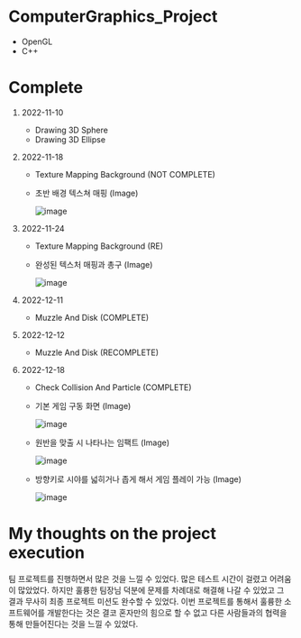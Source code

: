 # ComputerGraphics_Project
- OpenGL
- C++

# Complete
1. 2022-11-10
   - Drawing 3D Sphere
   - Drawing 3D Ellipse

2. 2022-11-18
   - Texture Mapping Background (NOT COMPLETE)
   - 초반 배경 텍스쳐 매핑 (Image)

      ![image](https://github.com/toughC/ComputerGraphics_Project/assets/76736351/efce2296-2b54-4113-a49c-105cd0ac0ff9)

3. 2022-11-24
    - Texture Mapping Background (RE)
    - 완성된 텍스처 매핑과 총구 (Image)
   
      ![image](https://github.com/toughC/ComputerGraphics_Project/assets/76736351/587aeb59-544b-4d83-b6fe-71aa4bf9b9d8)

4. 2022-12-11
   - Muzzle And Disk (COMPLETE)

5. 2022-12-12
    - Muzzle And Disk (RECOMPLETE)

6. 2022-12-18
     - Check Collision And Particle (COMPLETE)
       
     - 기본 게임 구동 화면 (Image)
       
          ![image](https://github.com/toughC/ComputerGraphics_Project/assets/76736351/d3b8279e-e020-4e5a-95a7-7d5b596437af)

      - 원반을 맞출 시 나타나는 임팩트 (Image)
       
           ![image](https://github.com/toughC/ComputerGraphics_Project/assets/76736351/794cfb38-45e6-4fd5-8666-b16bf846308f)

     - 방향키로 시야를 넓히거나 좁게 해서 게임 플레이 가능 (Image)
     
         ![image](https://github.com/toughC/ComputerGraphics_Project/assets/76736351/29c5696e-f1f9-4850-aad5-4621381b2216)


# My thoughts on the project execution
팀 프로젝트를 진행하면서 많은 것을 느낄 수 있었다.
많은 테스트 시간이 걸렸고 어려움이 많았었다. 하지만 훌륭한 팀장님 덕분에 문제를 차례대로 해결해 나갈 수 있었고 그 결과 무사히 최종 프로젝트 미션도 완수할 수 있었다.
이번 프로젝트를 통해서 훌륭한 소프트웨어를 개발한다는 것은 결코 혼자만의 힘으로 할 수 없고 다른 사람들과의 협력을 통해 만들어진다는 것을 느낄 수 있었다.

